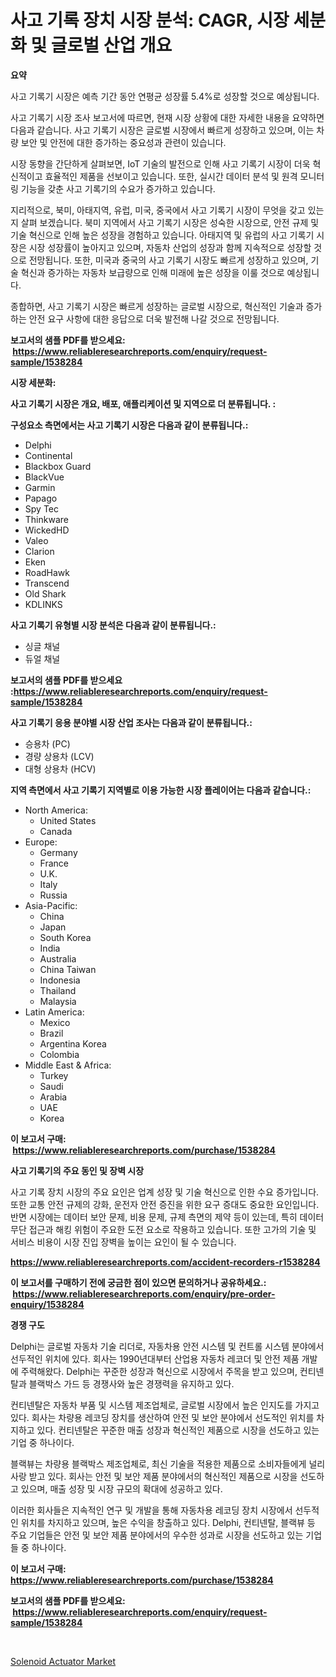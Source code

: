 <p><h1>사고 기록 장치 시장 분석: CAGR, 시장 세분화 및 글로벌 산업 개요</h1></p><p><strong>요약</strong></p>
<p><p>사고 기록기 시장은 예측 기간 동안 연평균 성장률 5.4%로 성장할 것으로 예상됩니다. </p><p>사고 기록기 시장 조사 보고서에 따르면, 현재 시장 상황에 대한 자세한 내용을 요약하면 다음과 같습니다. 사고 기록기 시장은 글로벌 시장에서 빠르게 성장하고 있으며, 이는 차량 보안 및 안전에 대한 증가하는 중요성과 관련이 있습니다. </p><p>시장 동향을 간단하게 살펴보면, IoT 기술의 발전으로 인해 사고 기록기 시장이 더욱 혁신적이고 효율적인 제품을 선보이고 있습니다. 또한, 실시간 데이터 분석 및 원격 모니터링 기능을 갖춘 사고 기록기의 수요가 증가하고 있습니다.</p><p>지리적으로, 북미, 아태지역, 유럽, 미국, 중국에서 사고 기록기 시장이 무엇을 갖고 있는지 살펴 보겠습니다. 북미 지역에서 사고 기록기 시장은 성숙한 시장으로, 안전 규제 및 기술 혁신으로 인해 높은 성장을 경험하고 있습니다. 아태지역 및 유럽의 사고 기록기 시장은 시장 성장률이 높아지고 있으며, 자동차 산업의 성장과 함께 지속적으로 성장할 것으로 전망됩니다. 또한, 미국과 중국의 사고 기록기 시장도 빠르게 성장하고 있으며, 기술 혁신과 증가하는 자동차 보급량으로 인해 미래에 높은 성장을 이룰 것으로 예상됩니다.</p><p>종합하면, 사고 기록기 시장은 빠르게 성장하는 글로벌 시장으로, 혁신적인 기술과 증가하는 안전 요구 사항에 대한 응답으로 더욱 발전해 나갈 것으로 전망됩니다.</p></p>
<p><strong>보고서의 샘플 PDF를 받으세요: &nbsp;<a href="https://www.reliableresearchreports.com/enquiry/request-sample/1538284">https://www.reliableresearchreports.com/enquiry/request-sample/1538284</a></strong></p>
<p><strong>시장 세분화:</strong></p>
<p><strong> 사고 기록기 시장은 개요, 배포, 애플리케이션 및 지역으로 더 분류됩니다. :</strong></p>
<p><strong>구성요소 측면에서는 사고 기록기 시장은 다음과 같이 분류됩니다.:</strong></p>
<p><ul><li>Delphi</li><li>Continental</li><li>Blackbox Guard</li><li>BlackVue</li><li>Garmin</li><li>Papago</li><li>Spy Tec</li><li>Thinkware</li><li>WickedHD</li><li>Valeo</li><li>Clarion</li><li>Eken</li><li>RoadHawk</li><li>Transcend</li><li>Old Shark</li><li>KDLINKS</li></ul></p>
<p><strong> 사고 기록기 유형별 시장 분석은 다음과 같이 분류됩니다.:</strong></p>
<p><ul><li>싱글 채널</li><li>듀얼 채널</li></ul></p>
<p><strong>보고서의 샘플 PDF를 받으세요 :<a href="https://www.reliableresearchreports.com/enquiry/request-sample/1538284">https://www.reliableresearchreports.com/enquiry/request-sample/1538284</a></strong></p>
<p><strong> 사고 기록기 응용 분야별 시장 산업 조사는 다음과 같이 분류됩니다.:</strong></p>
<p><ul><li>승용차 (PC)</li><li>경량 상용차 (LCV)</li><li>대형 상용차 (HCV)</li></ul></p>
<p><strong>지역 측면에서 사고 기록기 지역별로 이용 가능한 시장 플레이어는 다음과 같습니다.:</strong></p>
<p><ul>
    <li>
        North America:
        <ul>
            <li>United States</li>
            <li>Canada</li>
        </ul>
    </li>
    <li>
        Europe:
        <ul>
            <li>Germany</li>
            <li>France</li>
            <li>U.K.</li>
            <li>Italy</li>
            <li>Russia</li>
        </ul>
    </li>
    <li>
        Asia-Pacific:
        <ul>
            <li>China</li>
            <li>Japan</li>
            <li>South Korea</li>
            <li>India</li>
            <li>Australia</li>
            <li>China Taiwan</li>
            <li>Indonesia</li>
            <li>Thailand</li>
            <li>Malaysia</li>
        </ul>
    </li>
    <li>
        Latin America:
        <ul>
            <li>Mexico</li>
            <li>Brazil</li>
            <li>Argentina Korea</li>
            <li>Colombia</li>
        </ul>
    </li>
    <li>
        Middle East & Africa:
        <ul>
            <li>Turkey</li>
            <li>Saudi</li>
            <li>Arabia</li>
            <li>UAE</li>
            <li>Korea</li>
        </ul>
    </li>
    </ul></p>
<p><strong>이 보고서 구매: &nbsp;<a href="https://www.reliableresearchreports.com/purchase/1538284">https://www.reliableresearchreports.com/purchase/1538284</a></strong></p>
<p><strong>사고 기록기의 주요 동인 및 장벽 시장</strong></p>
<p><p>사고 기록 장치 시장의 주요 요인은 업계 성장 및 기술 혁신으로 인한 수요 증가입니다. 또한 교통 안전 규제의 강화, 운전자 안전 증진을 위한 요구 증대도 중요한 요인입니다. 반면 시장에는 데이터 보안 문제, 비용 문제, 규제 측면의 제약 등이 있는데, 특히 데이터 무단 접근과 해킹 위험이 주요한 도전 요소로 작용하고 있습니다. 또한 고가의 기술 및 서비스 비용이 시장 진입 장벽을 높이는 요인이 될 수 있습니다.</p></p>
<p><strong><a href="https://www.reliableresearchreports.com/accident-recorders-r1538284">https://www.reliableresearchreports.com/accident-recorders-r1538284</a></strong></p>
<p><strong>이 보고서를 구매하기 전에 궁금한 점이 있으면 문의하거나 공유하세요.: &nbsp;<a href="https://www.reliableresearchreports.com/enquiry/pre-order-enquiry/1538284">https://www.reliableresearchreports.com/enquiry/pre-order-enquiry/1538284</a></strong></p>
<p><strong>경쟁 구도</strong></p>
<p><p>Delphi는 글로벌 자동차 기술 리더로, 자동차용 안전 시스템 및 컨트롤 시스템 분야에서 선두적인 위치에 있다. 회사는 1990년대부터 산업용 자동차 레코더 및 안전 제품 개발에 주력해왔다. Delphi는 꾸준한 성장과 혁신으로 시장에서 주목을 받고 있으며, 컨티넨탈과 블랙박스 가드 등 경쟁사와 높은 경쟁력을 유지하고 있다.</p><p>컨티넨탈은 자동차 부품 및 시스템 제조업체로, 글로벌 시장에서 높은 인지도를 가지고 있다. 회사는 차량용 레코딩 장치를 생산하여 안전 및 보안 분야에서 선도적인 위치를 차지하고 있다. 컨티넨탈은 꾸준한 매출 성장과 혁신적인 제품으로 시장을 선도하고 있는 기업 중 하나이다.</p><p>블랙뷰는 차량용 블랙박스 제조업체로, 최신 기술을 적용한 제품으로 소비자들에게 널리 사랑 받고 있다. 회사는 안전 및 보안 제품 분야에서의 혁신적인 제품으로 시장을 선도하고 있으며, 매출 성장 및 시장 규모의 확대에 성공하고 있다.</p><p>이러한 회사들은 지속적인 연구 및 개발을 통해 자동차용 레코딩 장치 시장에서 선두적인 위치를 차지하고 있으며, 높은 수익을 창출하고 있다. Delphi, 컨티넨탈, 블랙뷰 등 주요 기업들은 안전 및 보안 제품 분야에서의 우수한 성과로 시장을 선도하고 있는 기업들 중 하나이다.</p></p>
<p><strong>이 보고서 구매: &nbsp; <a href="https://www.reliableresearchreports.com/purchase/1538284">https://www.reliableresearchreports.com/purchase/1538284</a></strong></p>
<p><strong>보고서의 샘플 PDF를 받으세요: &nbsp;<a href="https://www.reliableresearchreports.com/enquiry/request-sample/1538284">https://www.reliableresearchreports.com/enquiry/request-sample/1538284</a></strong><strong></strong></p>
<p>&nbsp;</p>
<p><p><a href="https://view.publitas.com/reportprime-1/solenoid-actuator-market-trends-and-market-analysis-forecasted-for-period-2024-2031/">Solenoid Actuator Market</a></p></p>